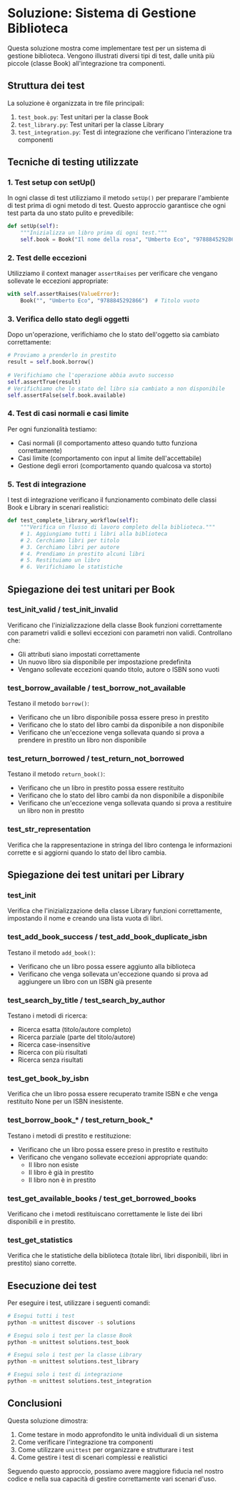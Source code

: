 # Soluzione: Sistema di Gestione Biblioteca

Questa soluzione mostra come implementare test per un sistema di gestione biblioteca. Vengono illustrati diversi tipi di test, dalle unità più piccole (classe Book) all'integrazione tra componenti.

## Struttura dei test

La soluzione è organizzata in tre file principali:

1. `test_book.py`: Test unitari per la classe Book
2. `test_library.py`: Test unitari per la classe Library
3. `test_integration.py`: Test di integrazione che verificano l'interazione tra componenti

## Tecniche di testing utilizzate

### 1. Test setup con setUp()

In ogni classe di test utilizziamo il metodo `setUp()` per preparare l'ambiente di test prima di ogni metodo di test. Questo approccio garantisce che ogni test parta da uno stato pulito e prevedibile:

```python
def setUp(self):
    """Inizializza un libro prima di ogni test."""
    self.book = Book("Il nome della rosa", "Umberto Eco", "9788845292866")
```

### 2. Test delle eccezioni

Utilizziamo il context manager `assertRaises` per verificare che vengano sollevate le eccezioni appropriate:

```python
with self.assertRaises(ValueError):
    Book("", "Umberto Eco", "9788845292866")  # Titolo vuoto
```

### 3. Verifica dello stato degli oggetti

Dopo un'operazione, verifichiamo che lo stato dell'oggetto sia cambiato correttamente:

```python
# Proviamo a prenderlo in prestito
result = self.book.borrow()
        
# Verifichiamo che l'operazione abbia avuto successo
self.assertTrue(result)
# Verifichiamo che lo stato del libro sia cambiato a non disponibile
self.assertFalse(self.book.available)
```

### 4. Test di casi normali e casi limite

Per ogni funzionalità testiamo:
- Casi normali (il comportamento atteso quando tutto funziona correttamente)
- Casi limite (comportamento con input al limite dell'accettabile)
- Gestione degli errori (comportamento quando qualcosa va storto)

### 5. Test di integrazione

I test di integrazione verificano il funzionamento combinato delle classi Book e Library in scenari realistici:

```python
def test_complete_library_workflow(self):
    """Verifica un flusso di lavoro completo della biblioteca."""
    # 1. Aggiungiamo tutti i libri alla biblioteca
    # 2. Cerchiamo libri per titolo
    # 3. Cerchiamo libri per autore
    # 4. Prendiamo in prestito alcuni libri
    # 5. Restituiamo un libro
    # 6. Verifichiamo le statistiche
```

## Spiegazione dei test unitari per Book

### test_init_valid / test_init_invalid
Verificano che l'inizializzazione della classe Book funzioni correttamente con parametri validi e sollevi eccezioni con parametri non validi. Controllano che:
- Gli attributi siano impostati correttamente
- Un nuovo libro sia disponibile per impostazione predefinita
- Vengano sollevate eccezioni quando titolo, autore o ISBN sono vuoti

### test_borrow_available / test_borrow_not_available
Testano il metodo `borrow()`:
- Verificano che un libro disponibile possa essere preso in prestito
- Verificano che lo stato del libro cambi da disponibile a non disponibile
- Verificano che un'eccezione venga sollevata quando si prova a prendere in prestito un libro non disponibile

### test_return_borrowed / test_return_not_borrowed
Testano il metodo `return_book()`:
- Verificano che un libro in prestito possa essere restituito
- Verificano che lo stato del libro cambi da non disponibile a disponibile
- Verificano che un'eccezione venga sollevata quando si prova a restituire un libro non in prestito

### test_str_representation
Verifica che la rappresentazione in stringa del libro contenga le informazioni corrette e si aggiorni quando lo stato del libro cambia.

## Spiegazione dei test unitari per Library

### test_init
Verifica che l'inizializzazione della classe Library funzioni correttamente, impostando il nome e creando una lista vuota di libri.

### test_add_book_success / test_add_book_duplicate_isbn
Testano il metodo `add_book()`:
- Verificano che un libro possa essere aggiunto alla biblioteca
- Verificano che venga sollevata un'eccezione quando si prova ad aggiungere un libro con un ISBN già presente

### test_search_by_title / test_search_by_author
Testano i metodi di ricerca:
- Ricerca esatta (titolo/autore completo)
- Ricerca parziale (parte del titolo/autore)
- Ricerca case-insensitive
- Ricerca con più risultati
- Ricerca senza risultati

### test_get_book_by_isbn
Verifica che un libro possa essere recuperato tramite ISBN e che venga restituito None per un ISBN inesistente.

### test_borrow_book_* / test_return_book_*
Testano i metodi di prestito e restituzione:
- Verificano che un libro possa essere preso in prestito e restituito
- Verificano che vengano sollevate eccezioni appropriate quando:
  - Il libro non esiste
  - Il libro è già in prestito
  - Il libro non è in prestito

### test_get_available_books / test_get_borrowed_books
Verificano che i metodi restituiscano correttamente le liste dei libri disponibili e in prestito.

### test_get_statistics
Verifica che le statistiche della biblioteca (totale libri, libri disponibili, libri in prestito) siano corrette.

## Esecuzione dei test

Per eseguire i test, utilizzare i seguenti comandi:

```bash
# Esegui tutti i test
python -m unittest discover -s solutions

# Esegui solo i test per la classe Book
python -m unittest solutions.test_book

# Esegui solo i test per la classe Library
python -m unittest solutions.test_library

# Esegui solo i test di integrazione
python -m unittest solutions.test_integration
```

## Conclusioni

Questa soluzione dimostra:
1. Come testare in modo approfondito le unità individuali di un sistema
2. Come verificare l'integrazione tra componenti
3. Come utilizzare `unittest` per organizzare e strutturare i test
4. Come gestire i test di scenari complessi e realistici

Seguendo questo approccio, possiamo avere maggiore fiducia nel nostro codice e nella sua capacità di gestire correttamente vari scenari d'uso.
